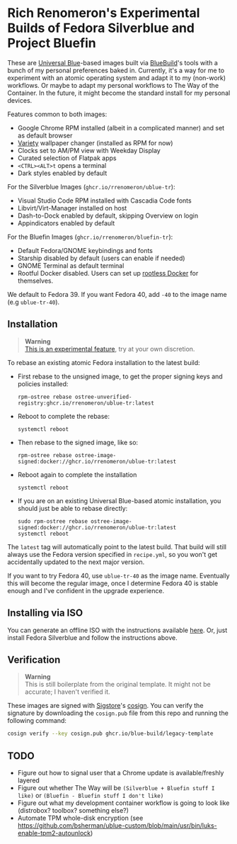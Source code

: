 # Rich Renomeron's Experimental Builds of Fedora Silverblue and Project Bluefin

These are [Universal Blue](https://universal-blue.org)-based images built via [BlueBuild](https://bulue-build.org)'s 
tools with a bunch of my personal preferences baked in. Currently, it's a way for me to experiment with an 
atomic operating system and adapt it to my (non-work) workflows.  Or maybe to adapt my personal workflows to The Way of
the Container. In the future, it might become the standard install for my personal devices.

Features common to both images:

- Google Chrome RPM installed (albeit in a complicated manner) and set as default browser
- [Variety](https://peterlevi.com/variety/) wallpaper changer (installed as RPM for now)
- Clocks set to AM/PM view with Weekday Display
- Curated selection of Flatpak apps
- ``<CTRL><ALT>t`` opens a terminal
- Dark styles enabled by default

For the Silverblue Images (``ghcr.io/rrenomeron/ublue-tr``):

- Visual Studio Code RPM installed with Cascadia Code fonts
- Libvirt/Virt-Manager installed on host
- Dash-to-Dock enabled by default, skipping Overview on login
- Appindicators enabled by default

For the Bluefin Images (``ghcr.io/rrenomeron/bluefin-tr``):

- Default Fedora/GNOME keybindings and fonts
- Starship disabled by default (users can enable if needed)
- GNOME Terminal as default terminal
- Rootful Docker disabled.  Users can set up [rootless Docker](https://docs.docker.com/engine/security/rootless/) for themselves.

We default to Fedora 39.  If you want Fedora 40, add ``-40`` to the image name (e.g ``ublue-tr-40``).

## Installation

> **Warning**  
> [This is an experimental feature](https://www.fedoraproject.org/wiki/Changes/OstreeNativeContainerStable), try at your own discretion.

To rebase an existing atomic Fedora installation to the latest build:

- First rebase to the unsigned image, to get the proper signing keys and policies installed:
  ```
  rpm-ostree rebase ostree-unverified-registry:ghcr.io/rrenomeron/ublue-tr:latest
  ```
- Reboot to complete the rebase:
  ```
  systemctl reboot
  ```
- Then rebase to the signed image, like so:
  ```
  rpm-ostree rebase ostree-image-signed:docker://ghcr.io/rrenomeron/ublue-tr:latest
  ```
- Reboot again to complete the installation
  ```
  systemctl reboot
  ```

- If you are on an existing Universal Blue-based atomic installation, you should just be able to
  rebase directly:
  ```
  sudo rpm-ostree rebase ostree-image-signed:docker://ghcr.io/rrenomeron/ublue-tr:latest
  systemctl reboot
  ```

The `latest` tag will automatically point to the latest build. That build will still always use the Fedora version specified in `recipe.yml`, so you won't get accidentally updated to the next major version.

If you want to try Fedora 40, use ``ublue-tr-40`` as the image name.  Eventually this will become the
regular image, once I determine Fedora 40 is stable enough and I've confident in the upgrade experience.

## Installing via ISO

You can generate an offline ISO with the instructions available [here](https://blue-build.org/learn/universal-blue/#fresh-install-from-an-iso).  Or, just install Fedora Silverblue and follow the instructions above.

## Verification
> **Warning**  
> This is still boilerplate from the original template.  It might not be accurate; I haven't verified it.

These images are signed with [Sigstore](https://www.sigstore.dev/)'s [cosign](https://github.com/sigstore/cosign). You can verify the signature by downloading the `cosign.pub` file from this repo and running the following command:

```bash
cosign verify --key cosign.pub ghcr.io/blue-build/legacy-template
```

## TODO

- Figure out how to signal user that a Chrome update is available/freshly layered
- Figure out whether The Way will be ``(Silverblue + Bluefin stuff I like)`` or ``(Bluefin - Bluefin stuff I don't like)``
- Figure out what my development container workflow is going to look like (distrobox? toolbox? something else?)
- Automate TPM whole-disk encryption (see https://github.com/bsherman/ublue-custom/blob/main/usr/bin/luks-enable-tpm2-autounlock)


